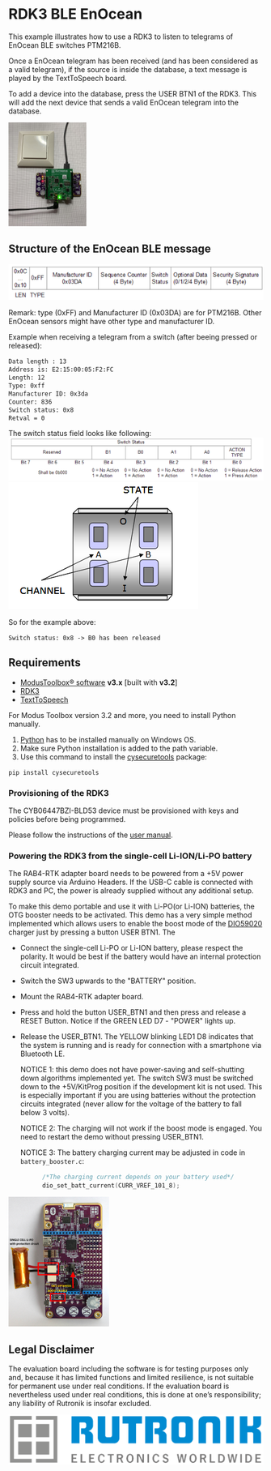 # RDK3 BLE EnOcean

This example illustrates how to use a RDK3 to listen to telegrams of EnOcean BLE switches PTM216B.

Once a EnOcean telegram has been received (and has been considered as a valid telegram), if the source is inside the database, a text message is played by the TextToSpeech board.

To add a device into the database, press the USER BTN1 of the RDK3. This will add the next device that sends a valid EnOcean telegram into the database.

<img src="pictures/rdk3_tts.JPEG" style="zoom:20%;" />



## Structure of the EnOcean BLE message

<img src="pictures/enocean_message_format.png" style="zoom:100%;" />

Remark: type (0xFF) and Manufacturer ID (0x03DA) are for PTM216B. Other EnOcean sensors might have other type and manufacturer ID.

Example when receiving a telegram from a switch (after beeing pressed or released):

```
Data length : 13 
Address is: E2:15:00:05:F2:FC 
Length: 12 
Type: 0xff 
Manufacturer ID: 0x3da 
Counter: 836 
Switch status: 0x8 
Retval = 0 
```

The switch status field looks like following:
<img src="pictures/enocean_switch_format.png" style="zoom:100%;" />
<img src="pictures/enocean_switch_description.png" style="zoom:100%;" />

So for the example above:
```
Switch status: 0x8 -> B0 has been released
```

## Requirements

- [ModusToolbox® software](https://www.infineon.com/cms/en/design-support/tools/sdk/modustoolbox-software/) **v3.x** [built with **v3.2**]
- [RDK3](https://www.rutronik24.com/product/rutronik/rdk3/20820185.html)
- [TextToSpeech](https://www.rutronik24.com/product/rutronik/rabtexttospeech/14219206.html)

For Modus Toolbox version 3.2 and more, you need to install Python manually.
1. [Python](https://www.python.org/) has to be installed manually on Windows OS.
2. Make sure Python installation is added to the path variable. 
3. Use this command to install the [cysecuretools](https://pypi.org/project/cysecuretools/) package:

```
pip install cysecuretools
```

### Provisioning of the RDK3

The CYB06447BZI-BLD53 device must be provisioned with keys and policies before being programmed.

Please follow the instructions of the [user manual](https://github.com/RutronikSystemSolutions/RDK3_Documents/blob/main/RDK3_user's_manual.pdf).

### Powering the RDK3 from the single-cell Li-ION/Li-PO battery

The RAB4-RTK adapter board needs to be powered from a +5V power supply source via Arduino Headers. If the USB-C cable is connected with RDK3 and PC, the power is already supplied without any additional setup. 

To make this demo portable and use it with Li-PO(or Li-ION) batteries, the OTG booster needs to be activated. This demo has a very simple method implemented which allows users to enable the boost mode of the [DIO59020](https://www.dioo.com/uploads/product/20210520/9fdd66c936d397ab75a4638578b09190.pdf) charger just by pressing a button USER BTN1. The 

- Connect the single-cell Li-PO or Li-ION battery, please respect the polarity. It would be best if the battery would have an internal protection circuit integrated.

- Switch the SW3 upwards to the "BATTERY" position.

- Mount the RAB4-RTK adapter board.

- Press and hold the button USER_BTN1 and then press and release a RESET Button. Notice if the GREEN LED D7 - "POWER" lights up.

- Release the USER_BTN1. The YELLOW blinking LED1 D8 indicates that the system is running and is ready for connection with a smartphone via Bluetooth LE. 

  NOTICE 1: this demo does not have power-saving and self-shutting down algorithms implemented yet. The switch SW3 must be switched down to the +5V/KitProg position if the development kit is not used. This is especially important if you are using batteries without the protection circuits integrated (never allow for the voltage of the battery to fall below 3 volts).

  NOTICE 2: The charging will not work if the boost mode is engaged. You need to restart the demo without pressing USER_BTN1.

  NOTICE 3: The battery charging current may be adjusted in code in `battery_booster.c`:

  ```c
      	/*The charging current depends on your battery used*/
      	dio_set_batt_current(CURR_VREF_101_8);
  ```

<img src="pictures/batt_supply.jpg" style="zoom:25%;" />

## Legal Disclaimer

The evaluation board including the software is for testing purposes only and, because it has limited functions and limited resilience, is not suitable for permanent use under real conditions. If the evaluation board is nevertheless used under real conditions, this is done at one’s responsibility; any liability of Rutronik is insofar excluded. 

<img src="pictures/rutronik.png" style="zoom:50%;" />



